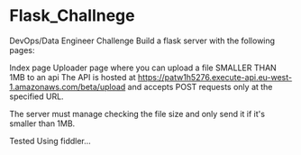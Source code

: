 # Flask_Challnege
DevOps/Data Engineer Challenge
Build a flask server with the following pages:

Index page
Uploader page where you can upload a file SMALLER THAN 1MB to an api
The API is hosted at https://patw1h5276.execute-api.eu-west-1.amazonaws.com/beta/upload and accepts POST requests only at the specified URL.

The server must manage checking the file size and only send it if it's smaller than 1MB.

Tested Using fiddler...